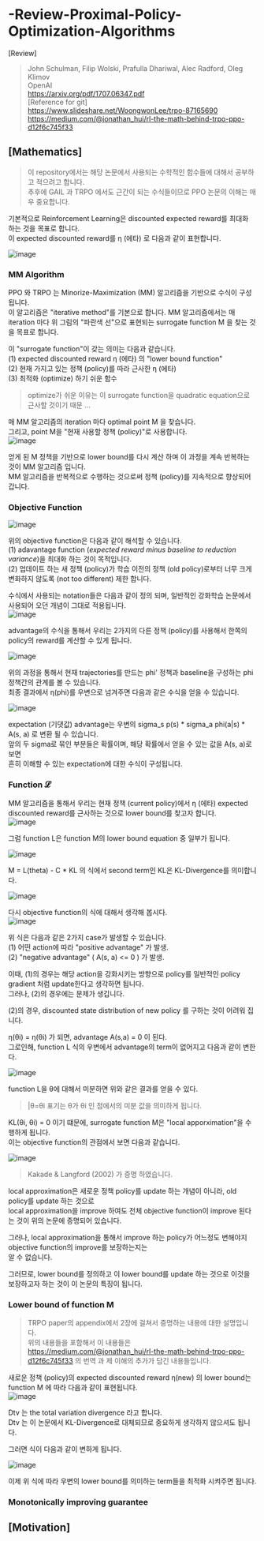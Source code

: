# -Review-Proximal-Policy-Optimization-Algorithms
[Review]
> John Schulman, Filip Wolski, Prafulla Dhariwal, Alec Radford, Oleg Klimov  
> OpenAI  
> https://arxiv.org/pdf/1707.06347.pdf  
[Reference for git]   
> https://www.slideshare.net/WoongwonLee/trpo-87165690
> https://medium.com/@jonathan_hui/rl-the-math-behind-trpo-ppo-d12f6c745f33

## [Mathematics]
> 이 repository에서는 해당 논문에서 사용되는 수학적인 함수들에 대해서 공부하고 적으려고 합니다.  
> 추후에 GAIL 과 TRPO 에서도 근간이 되는 수식들이므로 PPO 논문의 이해는 매우 중요합니다.  

기본적으로 Reinforcement Learning은 discounted expected reward를 최대화 하는 것을 목표로 합니다.  
이 expected discounted reward를 η (에타) 로 다음과 같이 표현합니다.  

![image](https://user-images.githubusercontent.com/40893452/46075159-986f9380-c1c4-11e8-8cd5-48616389ce29.png)

### MM Algorithm

PPO 와 TRPO 는 Minorize-Maximization (MM) 알고리즘을 기반으로 수식이 구성 됩니다.  
이 알고리즘은 "iterative method"를 기본으로 합니다. 
MM 알고리즘에서는 매 iteration 마다 위 그림의 "파란색 선"으로 표현되는 surrogate function M 을 찾는 것을 목표로 합니다.  

이 "surrogate function"이 갖는 의미는 다음과 같습니다.  
(1) expected discounted reward η (에타) 의 "lower bound function"  
(2) 현재 가지고 있는 정책 (policy)를 따라 근사한 η (에타)   
(3) 최적화 (optimize) 하기 쉬운 함수  
> optimize가 쉬운 이유는 이 surrogate function을 quadratic equation으로 근사할 것이기 때문 ...  

매 MM 알고리즘의 iteration 마다 optimal point M 을 찾습니다.  
그리고, point M을 "현재 사용할 정책 (policy)"로 사용합니다.  
![image](https://user-images.githubusercontent.com/40893452/46075518-a5d94d80-c1c5-11e8-86fa-47498fa061f8.png)

얻게 된 M 정책을 기반으로 lower bound를 다시 계산 하며 이 과정을 계속 반복하는 것이 MM 알고리즘 입니다.  
MM 알고리즘을 반복적으로 수행하는 것으로써 정책 (policy)를 지속적으로 향상되어 갑니다.  

### Objective Function

![image](https://user-images.githubusercontent.com/40893452/46075612-fea8e600-c1c5-11e8-9e1c-625051e8234c.png)

위의 objective function은 다음과 같이 해석할 수 있습니다.  
(1) adavantage function (*expected reward minus baseline to reduction variance*)을 최대화 하는 것이 목적입니다.  
(2) 업데이트 하는 새 정책 (policy)가 학습 이전의 정책 (old policy)로부터 너무 크게 변화하지 않도록 (not too different) 제한 합니다.  

수식에서 사용되는 notation들은 다음과 같이 정의 되며, 일반적인 강화학습 논문에서 사용되어 오던 개념이 그대로 적용됩니다.  
![image](https://user-images.githubusercontent.com/40893452/46076239-efc33300-c1c7-11e8-9702-24678c598ac0.png)

advantage의 수식을 통해서 우리는 2가지의 다른 정책 (policy)를 사용해서 한쪽의 policy의 reward를 계산할 수 있게 됩니다.  

![image](https://user-images.githubusercontent.com/40893452/46076881-e0dd8000-c1c9-11e8-8cb8-f073f740ff3f.png)

위의 과정을 통해서 현재 trajectories를 만드는 phi' 정책과 baseline을 구성하는 phi 정책간의 관계를 볼 수 있습니다.  
최종 결과에서 η(phi)를 우변으로 넘겨주면 다음과 같은 수식을 얻을 수 있습니다.  

![image](https://user-images.githubusercontent.com/40893452/46076907-f3f05000-c1c9-11e8-8522-3ae2427598e8.png)

expectation (기댓값) advantage는 우변의 sigma_s p(s) * sigma_a phi(a|s) * A(s, a) 로 변환 될 수 있습니다.  
앞의 두 sigma로 묶인 부분들은 확률이며, 해당 확률에서 얻을 수 있는 값을 A(s, a)로 보면  
흔히 이해할 수 있는 expectation에 대한 수식이 구성됩니다.  

### Function 𝓛

MM 알고리즘을 통해서 우리는 현재 정책 (current policy)에서 η (에타) expected discounted reward를 근사하는 것으로 lower bound를 찾고자 합니다.  
![image](https://user-images.githubusercontent.com/40893452/46077127-bdff9b80-c1ca-11e8-99c9-b2f149c77160.png)

그럼 function L은 function M의 lower bound equation 중 일부가 됩니다.  

![image](https://user-images.githubusercontent.com/40893452/46077159-db346a00-c1ca-11e8-936c-0e5264bf066b.png)

M = L(theta) - C * KL  의 식에서 second term인 KL은 KL-Divergence를 의미합니다.  

![image](https://user-images.githubusercontent.com/40893452/46090282-586fd700-c1eb-11e8-8c53-d64c553bf5c9.png)

다시 objective function의 식에 대해서 생각해 봅시다.   
![image](https://user-images.githubusercontent.com/40893452/46076907-f3f05000-c1c9-11e8-8522-3ae2427598e8.png)

위 식은 다음과 같은 2가지 case가 발생할 수 있습니다.  
(1) 어떤 action에 따라 "positive advantage" 가 발생.  
(2) "negative advantage" ( A(s, a) <= 0 ) 가 발생.  

이때, (1)의 경우는 해당 action을 강화시키는 방향으로 policy를 일반적인 policy gradient 처럼 update한다고 생각하면 됩니다.  
그러나, (2)의 경우에는 문제가 생깁니다.   

(2)의 경우, discounted state distribution of new policy 를 구하는 것이 어려워 집니다.  

η(θi) = η(θi) 가 되면, advantage A(s,a) = 0 이 된다.   
그로인해, function L 식의 우변에서 advantage의 term이 없어지고 다음과 같이 변한다.  

![image](https://user-images.githubusercontent.com/40893452/46091277-7807ff00-c1ed-11e8-89fb-f1daf14a5624.png)

function L을 θ에 대해서 미분하면 위와 같은 결과를 얻을 수 있다.   
> |θ=θi 표기는 θ가 θi 인 점에서의 미분 값을 의미하게 됩니다.  

KL(θi, θi) = 0 이기 떄문에, surrogate function M은 "local apporximation"을 수행하게 됩니다.  
이는 objective function의 관점에서 보면 다음과 같습니다.  

![image](https://user-images.githubusercontent.com/40893452/46094198-50686500-c1f4-11e8-82fd-ca5e191a2e75.png)
> Kakade & Langford (2002) 가 증명 하였습니다.  

local approximation은 새로운 정책 policy를 update 하는 개념이 아니라, old policy를 update 하는 것으로  
local approximation을 improve 하여도 전체 objective function이 improve 된다는 것이 위의 논문에 증명되어 있습니다.  

그러나, local approximation을 통해서 improve 하는 policy가 어느정도 변해야지 objective function의 improve를 보장하는지는  
알 수 없습니다.  

그러므로, lower bound를 정의하고 이 lower bound를 update 하는 것으로 이것을 보장하고자 하는 것이 이 논문의 특징이 됩니다.  




### Lower bound of function M
> TRPO paper의 appendix에서 2장에 걸쳐서 증명하는 내용에 대한 설명입니다.  
> 위의 내용들을 포함해서 이 내용들은 https://medium.com/@jonathan_hui/rl-the-math-behind-trpo-ppo-d12f6c745f33 의 번역 과 제 이해의 추가가 담긴 내용들입니다.

새로운 정책 (policy)의 expected discounted reward η(new) 의 lower bound는 function M 에 따라 다음과 같이 표현됩니다.    
![image](https://user-images.githubusercontent.com/40893452/46093600-b94edd80-c1f2-11e8-980f-9bc9a4e3963c.png)
    
Dtv 는 the total variation divergence 라고 합니다.   
Dtv 는 이 논문에서 KL-Divergence로 대체되므로 중요하게 생각하지 않으셔도 됩니다.    

그러면 식이 다음과 같이 변하게 됩니다.  

![image](https://user-images.githubusercontent.com/40893452/46094540-2ebbad80-c1f5-11e8-9491-138130c75457.png)

이제 위 식에 따라 우변의 lower bound를 의미하는 term들을 최적화 시켜주면 됩니다.  

### Monotonically improving guarantee



## [Motivation]
 
